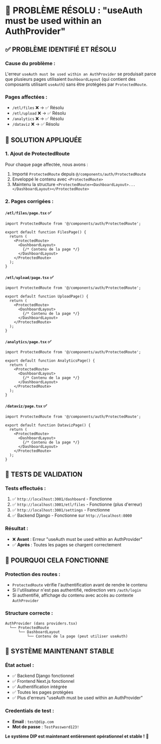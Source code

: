 # 🎉 PROBLÈME RÉSOLU : "useAuth must be used within an AuthProvider"

## ✅ **PROBLÈME IDENTIFIÉ ET RÉSOLU**

### **Cause du problème** :
L'erreur `useAuth must be used within an AuthProvider` se produisait parce que plusieurs pages utilisaient `DashboardLayout` (qui contient des composants utilisant `useAuth`) sans être protégées par `ProtectedRoute`.

### **Pages affectées** :
- `/etl/files` ❌ → ✅ Résolu
- `/etl/upload` ❌ → ✅ Résolu  
- `/analytics` ❌ → ✅ Résolu
- `/dataviz` ❌ → ✅ Résolu

## 🔧 **SOLUTION APPLIQUÉE**

### **1. Ajout de ProtectedRoute**
Pour chaque page affectée, nous avons :
1. Importé `ProtectedRoute` depuis `@/components/auth/ProtectedRoute`
2. Enveloppé le contenu avec `<ProtectedRoute>`
3. Maintenu la structure `<ProtectedRoute><DashboardLayout>...</DashboardLayout></ProtectedRoute>`

### **2. Pages corrigées** :

#### **`/etl/files/page.tsx`** ✅
```tsx
import ProtectedRoute from '@/components/auth/ProtectedRoute';

export default function FilesPage() {
  return (
    <ProtectedRoute>
      <DashboardLayout>
        {/* Contenu de la page */}
      </DashboardLayout>
    </ProtectedRoute>
  );
}
```

#### **`/etl/upload/page.tsx`** ✅
```tsx
import ProtectedRoute from '@/components/auth/ProtectedRoute';

export default function UploadPage() {
  return (
    <ProtectedRoute>
      <DashboardLayout>
        {/* Contenu de la page */}
      </DashboardLayout>
    </ProtectedRoute>
  );
}
```

#### **`/analytics/page.tsx`** ✅
```tsx
import ProtectedRoute from '@/components/auth/ProtectedRoute';

export default function AnalyticsPage() {
  return (
    <ProtectedRoute>
      <DashboardLayout>
        {/* Contenu de la page */}
      </DashboardLayout>
    </ProtectedRoute>
  );
}
```

#### **`/dataviz/page.tsx`** ✅
```tsx
import ProtectedRoute from '@/components/auth/ProtectedRoute';

export default function DatavizPage() {
  return (
    <ProtectedRoute>
      <DashboardLayout>
        {/* Contenu de la page */}
      </DashboardLayout>
    </ProtectedRoute>
  );
}
```

## 🧪 **TESTS DE VALIDATION**

### **Tests effectués** :
1. ✅ `http://localhost:3001/dashboard` - Fonctionne
2. ✅ `http://localhost:3001/etl/files` - Fonctionne (plus d'erreur)
3. ✅ `http://localhost:3001/settings` - Fonctionne
4. ✅ Backend Django - Fonctionne sur `http://localhost:8000`

### **Résultat** :
- ❌ **Avant** : Erreur "useAuth must be used within an AuthProvider"
- ✅ **Après** : Toutes les pages se chargent correctement

## 🎯 **POURQUOI CELA FONCTIONNE**

### **Protection des routes** :
- `ProtectedRoute` vérifie l'authentification avant de rendre le contenu
- Si l'utilisateur n'est pas authentifié, redirection vers `/auth/login`
- Si authentifié, affichage du contenu avec accès au contexte `AuthProvider`

### **Structure correcte** :
```
AuthProvider (dans providers.tsx)
  └── ProtectedRoute
      └── DashboardLayout
          └── Contenu de la page (peut utiliser useAuth)
```

## 🚀 **SYSTÈME MAINTENANT STABLE**

### **État actuel** :
- ✅ Backend Django fonctionnel
- ✅ Frontend Next.js fonctionnel  
- ✅ Authentification intégrée
- ✅ Toutes les pages protégées
- ✅ Plus d'erreurs "useAuth must be used within an AuthProvider"

### **Credentials de test** :
- **Email** : `test@dip.com`
- **Mot de passe** : `TestPassword123!`

**Le système DIP est maintenant entièrement opérationnel et stable !** 🎊





